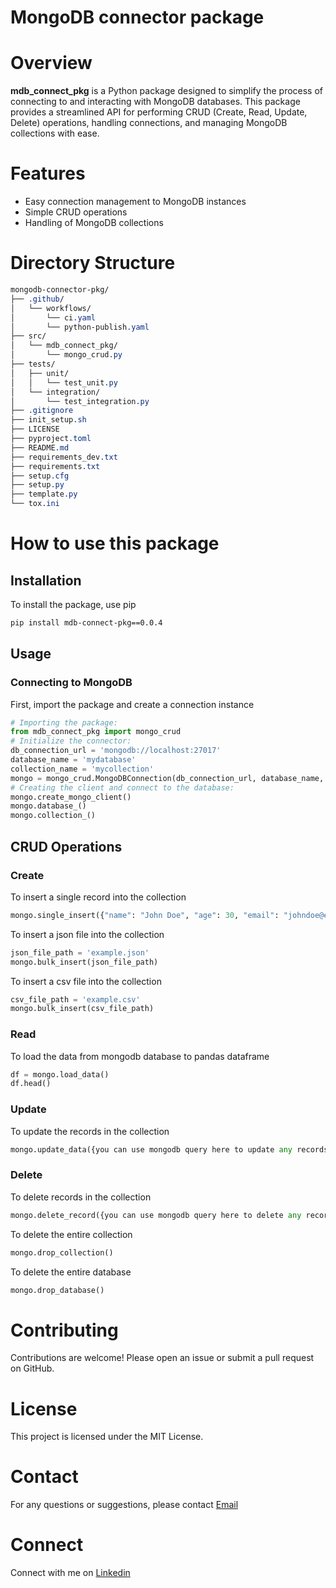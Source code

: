 # MongoDB connector package

# Overview
**mdb_connect_pkg** is a Python package designed to simplify the process of connecting to and interacting with MongoDB databases. This package provides a streamlined API for performing CRUD (Create, Read, Update, Delete) operations, handling connections, and managing MongoDB collections with ease.

# Features
* Easy connection management to MongoDB instances
* Simple CRUD operations
* Handling of MongoDB collections

# Directory Structure
```css
mongodb-connector-pkg/
├── .github/
│   └── workflows/
│       └── ci.yaml
│       └── python-publish.yaml
├── src/
│   └── mdb_connect_pkg/
│       └── mongo_crud.py
├── tests/
│   ├── unit/
│   │   └── test_unit.py
│   └── integration/
│       └── test_integration.py
├── .gitignore
├── init_setup.sh
├── LICENSE
├── pyproject.toml
├── README.md
├── requirements_dev.txt
├── requirements.txt
├── setup.cfg
├── setup.py
├── template.py
└── tox.ini
```

# How to use this package

## Installation
To install the package, use pip
```bash
pip install mdb-connect-pkg==0.0.4
```

## Usage
### Connecting to MongoDB
First, import the package and create a connection instance
```py
# Importing the package:
from mdb_connect_pkg import mongo_crud
# Initialize the connector:
db_connection_url = 'mongodb://localhost:27017'
database_name = 'mydatabase'
collection_name = 'mycollection'
mongo = mongo_crud.MongoDBConnection(db_connection_url, database_name, collection_name)
# Creating the client and connect to the database:
mongo.create_mongo_client()
mongo.database_()
mongo.collection_()
```

## CRUD Operations

### Create
To insert a single record into the collection
```py
mongo.single_insert({"name": "John Doe", "age": 30, "email": "johndoe@example.com"})
```
To insert a json file into the collection
```py
json_file_path = 'example.json'
mongo.bulk_insert(json_file_path)
```
To insert a csv file into the collection
```py
csv_file_path = 'example.csv'
mongo.bulk_insert(csv_file_path)
```

### Read
To load the data from mongodb database to pandas dataframe
```py
df = mongo.load_data()
df.head()
```

### Update
To update the records in the collection
```py
mongo.update_data({you can use mongodb query here to update any records})
```

### Delete
To delete records in the collection
```py
mongo.delete_record({you can use mongodb query here to delete any records})
```
To delete the entire collection
```py
mongo.drop_collection()
```
To delete the entire database
```py
mongo.drop_database()
```

# Contributing
Contributions are welcome! Please open an issue or submit a pull request on GitHub.

# License
This project is licensed under the MIT License.

# Contact
For any questions or suggestions, please contact [Email](yuvaneshkm05@gmail.com)

# Connect
Connect with me on [Linkedin](https://www.linkedin.com/in/yuvaneshkm)
